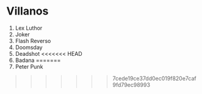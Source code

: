 
# Villanos

1. Lex Luthor
2. Joker
3. Flash Reverso
4. Doomsday
5. Deadshot
<<<<<<< HEAD
6. Badana
=======
6. Peter Punk
>>>>>>> 7cede19ce37dd0ec019f820e7caf9fd79ec98993
